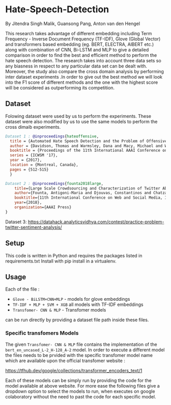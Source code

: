 # Hate-Speech-Detection

By Jitendra Singh Malik, Guansong Pang, Anton van den Hengel

This research takes advantage of different embedding including Term Frequency - Inverse Document Frequency (TF-IDF), Glove (Global Vector) and transformers based embedding (eg. BERT, ELECTRA, AlBERT etc.) along with combination of CNN, Bi-LSTM and MLP to give a detailed comparison in order to find the best and efficient method to perform the hate speech detection. The research takes into account three data sets so any biasness in respect to any particular data set can be dealt with. Moreover, the study also compare the cross domain analysis by performing inter dataset experiments .In order to give out the best method we will look into the F1 score of different methods and the one with the highest score will be considered as outperforming its competition.

## Dataset

Folowing dataset were used by us to perform the experiments. These dataset were also modified by us to use the same models to perform the cross dimaib experiments.

```bibtex
Dataset 1 : @inproceedings{hateoffensive,
  title = {Automated Hate Speech Detection and the Problem of Offensive Language},
  author = {Davidson, Thomas and Warmsley, Dana and Macy, Michael and Weber, Ingmar}, 
  booktitle = {Proceedings of the 11th International AAAI Conference on Web and Social Media},
  series = {ICWSM '17},
  year = {2017},
  location = {Montreal, Canada},
  pages = {512-515}
  }
```  

```bibtex  
Dataset 2 : @inproceedings{founta2018large,
    title={Large Scale Crowdsourcing and Characterization of Twitter Abusive Behavior},
    author={Founta, Antigoni-Maria and Djouvas, Constantinos and Chatzakou, Despoina and Leontiadis, Ilias and Blackburn, Jeremy and Stringhini, Gianluca and Vakali, Athena and Sirivianos, Michael and Kourtellis, Nicolas},
    booktitle={11th International Conference on Web and Social Media, ICWSM 2018},
    year={2018},
    organization={AAAI Press}
}

```
Dataset 3: https://datahack.analyticsvidhya.com/contest/practice-problem-twitter-sentiment-analysis/

## Setup 
This code is written in Python and requires the packages listed in requirements.txt Install with pip install in a virtualenv.

## Usage
Each of the file :
- `Glove - BiLSTM+CNN+MLP` - models for glove embeddings
- `TF-IDF + MLP + SVM + XGB` all models with TF-IDF embeddings
- `Transfomer- CNN & MLP` - Transfomer models

can be run directly by providing a dataset file path inside these files.

### Specific transfomers Models

The given `Transfomer- CNN & MLP` file contains the implementation of the `bert_en_uncased_L-2_H-128_A-2` model. In order to execute a different model the files needs to be prvided with the specific transfomer model name which are available upon the official transfomer website :

https://tfhub.dev/google/collections/transformer_encoders_text/1

Each of these models can be simply run by providing the code for the model available at above website. For more ease the following files give a dropdown option to select the models to run, when executes on google colaboratory without the need to past the code for each specific model.

